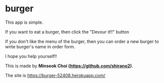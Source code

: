 # burger
This app is simple. 

If you want to eat a burger, then click the "Devour it!!" button 

If you don't like the menu of the burger, then you can order a new burger to write burger's name in order form.

I hope you help yourself!!

This is made by **Minseok Choi (https://github.com/shirano2)**.

The site is https://burger-52408.herokuapp.com/